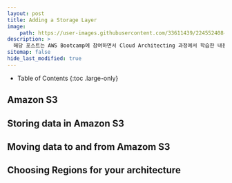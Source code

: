 ```yaml
---
layout: post
title: Adding a Storage Layer
image:
    path: https://user-images.githubusercontent.com/33611439/224552408-9e7cc8ab-aa49-4e4e-b906-d532786045e5.png
description: >
  해당 포스트는 AWS Bootcamp에 참여하면서 Cloud Architecting 과정에서 학습한 내용을 정리한 글입니다.
sitemap: false
hide_last_modified: true
---
```


- Table of Contents
{:toc .large-only}

## Amazon S3


## Storing data in Amazon S3


## Moving data to and from Amazom S3


## Choosing Regions for your architecture




